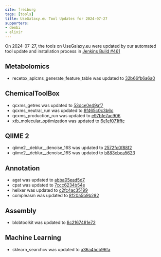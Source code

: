 ```yaml
---
site: freiburg
tags: [tools]
title: UseGalaxy.eu Tool Updates for 2024-07-27
supporters:
- denbi
- elixir
---
```


On 2024-07-27, the tools on UseGalaxy.eu were updated by our automated tool update and installation process in [Jenkins Build #461](https://build.galaxyproject.eu/job/usegalaxy-eu/job/install-tools/#461/)


## Metabolomics

- recetox_aplcms_generate_feature_table was updated to [32b66fb6a6a0](https://toolshed.g2.bx.psu.edu/view/recetox/recetox_aplcms_generate_feature_table/32b66fb6a6a0)

## ChemicalToolBox

- qcxms_getres was updated to [53dce0e49af7](https://toolshed.g2.bx.psu.edu/view/recetox/qcxms_getres/53dce0e49af7)
- qcxms_neutral_run was updated to [8f465c0c3b6c](https://toolshed.g2.bx.psu.edu/view/recetox/qcxms_neutral_run/8f465c0c3b6c)
- qcxms_production_run was updated to [e97bfe7ac906](https://toolshed.g2.bx.psu.edu/view/recetox/qcxms_production_run/e97bfe7ac906)
- xtb_molecular_optimization was updated to [6e1ef071fffc](https://toolshed.g2.bx.psu.edu/view/recetox/xtb_molecular_optimization/6e1ef071fffc)

## QIIME 2

- qiime2__deblur__denoise_16S was updated to [2572fc0f88f2](https://toolshed.g2.bx.psu.edu/view/q2d2/qiime2__deblur__denoise_16S/2572fc0f88f2)
- qiime2__deblur__denoise_16S was updated to [b883cbea5623](https://toolshed.g2.bx.psu.edu/view/q2d2/qiime2__deblur__denoise_16S/b883cbea5623)

## Annotation

- agat was updated to [abba05ead5d7](https://toolshed.g2.bx.psu.edu/view/bgruening/agat/abba05ead5d7)
- cpat was updated to [7ccc6234b54e](https://toolshed.g2.bx.psu.edu/view/bgruening/cpat/7ccc6234b54e)
- helixer was updated to [c2fc4ac35199](https://toolshed.g2.bx.psu.edu/view/genouest/helixer/c2fc4ac35199)
- compleasm was updated to [8f20a5b9b282](https://toolshed.g2.bx.psu.edu/view/iuc/compleasm/8f20a5b9b282)

## Assembly

- blobtoolkit was updated to [8c2167481e72](https://toolshed.g2.bx.psu.edu/view/bgruening/blobtoolkit/8c2167481e72)

## Machine Learning

- sklearn_searchcv was updated to [a36a45cb96fa](https://toolshed.g2.bx.psu.edu/view/bgruening/sklearn_searchcv/a36a45cb96fa)

